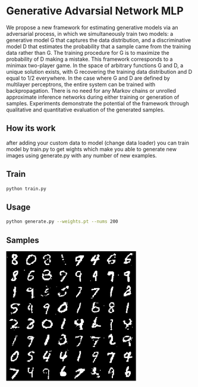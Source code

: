 # Generative Advarsial Network MLP
We propose a new framework for estimating generative models via an adversarial process, in which we simultaneously train two models: a generative model G that captures the data distribution, and a discriminative model D that estimates the probability that a sample came from the training data rather than G. The training procedure for G is to maximize the probability of D making a mistake. This framework corresponds to a minimax two-player game. In the space of arbitrary functions G and D, a unique solution exists, with G recovering the training data distribution and D equal to 1/2 everywhere. In the case where G and D are defined by multilayer perceptrons, the entire system can be trained with backpropagation. There is no need for any Markov chains or unrolled approximate inference networks during either training or generation of samples. Experiments demonstrate the potential of the framework through qualitative and quantitative evaluation of the generated samples.

## How its work
after adding your custom data to model (change data loader) you can train model by train.py to get wights which make you able to generate new images using generate.py with any number of new examples.

## Train

```bash
python train.py
```
## Usage

```bash
python generate.py --weights.pt --nums 200
```
## Samples
![alt text](https://github.com/MuhammedAshraf2020/Generative-Advrsial-Network/blob/main/assets/fcgan.PNG)
